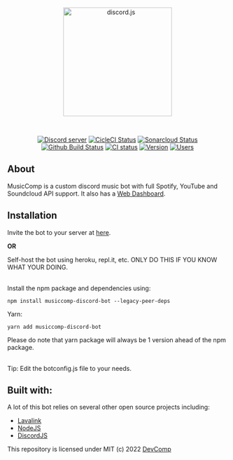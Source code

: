 <div align="center">
  <br />
  <p>
    <a href="https://musiccomp.devcomp.tk"><img src="https://www.devcomp.tk/MusicComp-v2/assets/BotLogo.svg" width="248" alt="discord.js" /></a>
  </p>
  <br />
  <p>
    <a href="https://devcomp.tk/discord"><img src="https://img.shields.io/discord/900981890801094676?color=5865F2&logo=discord&logoColor=white" alt="Discord server" /></a>
    <a href="https://circleci.com/gh/TheAwesomeCoder05/MusicComp-v2"><img src="https://circleci.com/gh/TheAwesomeCoder05/MusicComp-v2.svg?style=svg" width="" alt="CicleCI Status" /></a>
    <a href="https://sonarcloud.io/dashboard?id=TheAwesomeCoder05_MusicComp-v2"><img src="https://sonarcloud.io/api/project_badges/measure?project=TheAwesomeCoder05_MusicComp-v2&metric=alert_status" width="" alt="Sonarcloud Status" /></a>
<a href="https://github.com/TheAwesomeCoder05/MusicComp-v2/actions"><img src="https://shields.io/github/workflow/status/TheAwesomeCoder05/MusicComp-v2/CI?event=push" width="" alt="Github Build Status" /></a>
    <a href="https://github.com/TheAwesomeCoder05/MusicComp-v2/actions"><img src="https://github.com/TheAwesomeCoder05/MusicComp-v2/actions/workflows/actions.yml/badge.svg" width="" alt="CI status" /></a>
    <a href="https://www.npmjs.com/package/musiccomp-discord-bot"><img src="https://img.shields.io/github/package-json/v/TheAwesomeCoder05/MusicComp-v2" width="" alt="Version" /></a>
    <a href="https://devcomp.tk/MusicComp-v2"><img src="https://img.shields.io/badge/users-600%2B-brightgreen.svg" width="" alt="Users" /></a>
  </p>
 </div>
 
 
 ## About
 MusicComp is a custom discord music bot with full Spotify, YouTube and Soundcloud API support. It also has a [Web Dashboard](https://musiccomp.devcomp.tk/dashboard).
 
## Installation
Invite the bot to your server at [here](https://discord.com/oauth2/authorize?client_id=928617705983082527&permissions=2205281600&scope=bot%20identify%20guilds%20applications.commands&redirect_uri=https://musiccomp.devcomp.tk/api/callback&response_type=code).

**OR**

Self-host the bot using heroku, repl.it, etc. ONLY DO THIS IF YOU KNOW WHAT YOUR DOING.
<br>
<br>

Install the npm package and dependencies using:
```
npm install musiccomp-discord-bot --legacy-peer-deps
```
Yarn:
```
yarn add musiccomp-discord-bot
```
Please do note that yarn package will always be 1 version ahead of the npm package. 

<br>
Tip: Edit the botconfig.js file to your needs.



## Built with:
A lot of this bot relies on several other open source projects including: 
- [Lavalink](https://github.com/freyacodes/Lavalink)
- [NodeJS](https://nodejs.org)
- [DiscordJS](https://discord.js.org)

This repository is licensed under MIT (c) 2022 [DevComp](https://github.com/TheAwesomeCoder05)
